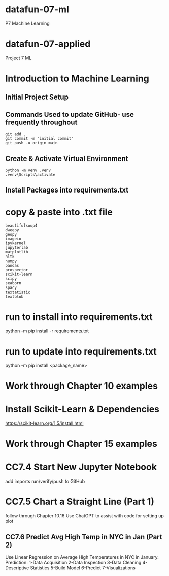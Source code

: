 # datafun-07-ml
P7 Machine Learning
# datafun-07-applied
Project 7 ML
# Introduction to Machine Learning

## Initial Project Setup
## Commands Used to update GitHub- use frequently throughout

```
git add .
git commit -m "initial commit"
git push -u origin main
```
## Create & Activate Virtual Environment

```
python -m venv .venv
.venv\Scripts\activate
```
## Install Packages into requirements.txt
# copy & paste into .txt file
```
beautifulsoup4
dweepy
geopy
imageio
ipykernel
jupyterlab
matplotlib
nltk
numpy
pandas
prospector
scikit-learn
scipy
seaborn
spacy
textatistic
textblob

```
# run to install into requirements.txt
python -m pip install -r requirements.txt

# run to update into requirements.txt
python -m pip install <package_name>

# Work through Chapter 10 examples

# Install Scikit-Learn & Dependencies
https://scikit-learn.org/1.5/install.html

# Work through Chapter 15 examples

# CC7.4 Start New Jupyter Notebook
add imports
run/verify/push to GitHub

# CC7.5 Chart a Straight Line (Part 1)
follow through Chapter 10.16
Use ChatGPT to assist with code for setting up plot

## CC7.6 Predict Avg High Temp in NYC in Jan (Part 2)
Use Linear Regression on Average High Temperatures in NYC in January.
Prediction:
1-Data Acquisition
2-Data Inspection
3-Data Cleaning
4-Descriptive Statistics
5-Build Model
6-Predict
7-Visualizations
















